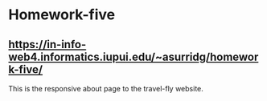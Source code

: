 # Homework-five

## https://in-info-web4.informatics.iupui.edu/~asurridg/homework-five/

This is the responsive about page to the travel-fly website.
